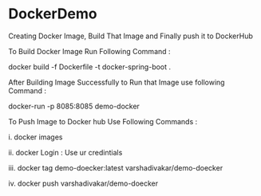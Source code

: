 # DockerDemo
Creating Docker Image, Build That Image and Finally push it to DockerHub


To Build Docker Image Run Following Command :

docker build -f Dockerfile -t docker-spring-boot .

After Building Image Successfully to Run that Image use following Command :

docker-run -p 8085:8085 demo-docker

To Push Image to Docker hub Use Following Commands :

i.  docker images

ii. docker Login : Use ur credintials 

iii. docker tag demo-doecker:latest varshadivakar/demo-doecker

iv.  docker push varshadivakar/demo-doecker 
